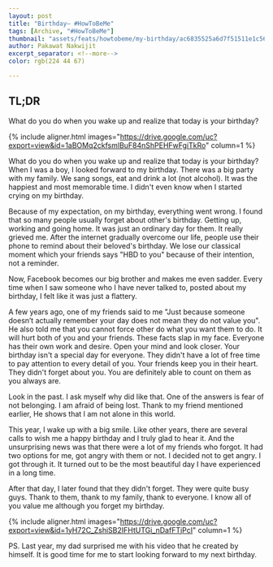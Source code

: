 ```yaml
---
layout: post
title: "Birthday― #HowToBeMe"
tags: [Archive, "#HowToBeMe"]
thumbnail: "assets/feats/howtobeme/my-birthday/ac6835525a6d7f51511e1c5649a07acb.jpg"
author: Pakawat Nakwijit
excerpt_separator: <!--more-->
color: rgb(224 44 67) 

---
```


## TL;DR
What do you do when you wake up and realize that today is your birthday? 

<!--more-->

{% include aligner.html images="https://drive.google.com/uc?export=view&id=1aBOMq2ckfsmlBuF84nShPEHFwFgiTkRo" column=1 %}

What do you do when you wake up and realize that today is your birthday? When I was a boy, I looked forward to my birthday. There was a big party with my family. We sang songs, eat and drink a lot (not alcohol). It was the happiest and most memorable time. I didn't even know when I started crying on my birthday.

Because of my expectation, on my birthday, everything went wrong. I found that so many people usually forget about other's birthday. Getting up, working and going home. It was just an ordinary day for them. It really grieved me. After the internet gradually overcome our life, people use their phone to remind about their beloved's birthday. We lose our classical moment which your friends says "HBD to you" because of their intention, not a reminder.

Now, Facebook becomes our big brother and makes me even sadder. Every time when I saw someone who I have never talked to, posted about my birthday, I felt like it was just a flattery.

A few years ago, one of my friends said to me "Just because someone doesn’t actually remember your day does not mean they do not value you". He also told me that you cannot force other do what you want them to do. It will hurt both of you and your friends. These facts slap in my face. Everyone has their own work and desire. Open your mind and look closer. Your birthday isn't a special day for everyone. They didn't have a lot of free time to pay attention to every detail of you. Your friends keep you in their heart. They didn't forget about you. You are definitely able to count on them as you always are.

Look in the past. I ask myself why did like that. One of the answers is fear of not belonging. I am afraid of being lost. Thank to my friend mentioned earlier, He shows that I am not alone in this world.

This year, I wake up with a big smile. Like other years, there are several calls to wish me a happy birthday and I truly glad to hear it. And the unsurprising news was that there were a lot of my friends who forgot. It had two options for me, got angry with them or not. I decided not to get angry. I got through it. It turned out to be the most beautiful day I have experienced in a long time.

After that day, I later found that they didn't forget. They were quite busy guys. Thank to them, thank to my family, thank to everyone. I know all of you value me although you forget my birthday.

{% include aligner.html images="https://drive.google.com/uc?export=view&id=1yH72C_ZshiSB2IFHtUTGi_nDafFTjPcI" column=1 %}

PS. Last year, my dad surprised me with his video that he created by himself. It is good time for me to start looking forward to my next birthday.
